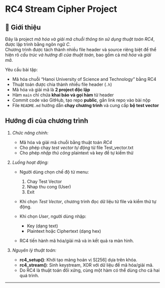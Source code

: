 # RC4 Stream Cipher Project

## 📖 Giới thiệu

Đây là project *mã hóa và giải mã chuỗi thông tin sử dụng thuật toán RC4*, được lập trình bằng ngôn ngữ *C*.  
Chương trình được tách thành nhiều file header và source riêng biệt để thể hiện rõ *cấu trúc và hướng đi của thuật toán*, bao gồm cả *mã hóa* và *giải mã*.

Yêu cầu bài tập:  
- Mã hóa chuỗi “Hanoi University of Science and Technology” bằng RC4  
- Thuật toán được chia thành nhiều file header (`.h`)  
- Mã hóa và giải mã là **2 project độc lập**  
- Hàm `main` chỉ chứa **khai báo và gọi hàm** từ header  
- Commit code vào GitHub, tạo repo **public**, gắn link repo vào bài nộp  
- File `README.md` hướng dẫn **chạy chương trình** và cung cấp **bộ test vector**


##  Hướng đi của chương trình

1. *Chức năng chính:*
   - Mã hóa và giải mã chuỗi bằng thuật toán *RC4*
   - Cho phép chạy *test vector tự động* từ file Test_vector.txt
   - Cho phép *nhập thủ công* plaintext và key để tự kiểm thử

2. *Luồng hoạt động:*
   - Người dùng chọn chế độ từ menu:
     
     1. Chay Test Vector
     2. Nhap thu cong (User)
     3. Exit
     
   - Khi chọn *Test Vector*, chương trình đọc dữ liệu từ file và kiểm thử tự động.
   - Khi chọn *User*, người dùng nhập:
     - Key (dạng text)
     - Plaintext hoặc Ciphertext (dạng hex)
   - RC4 tiến hành mã hóa/giải mã và in kết quả ra màn hình.

3. *Nguyên lý thuật toán:*
   - **rc4_setup()**: Khởi tạo mảng hoán vị S[256] dựa trên khóa.  
   - **rc4_stream()**: Sinh keystream, XOR với dữ liệu để mã hóa/giải mã.  
   - Do RC4 là thuật toán đối xứng, cùng một hàm có thể dùng cho cả hai quá trình.

---
